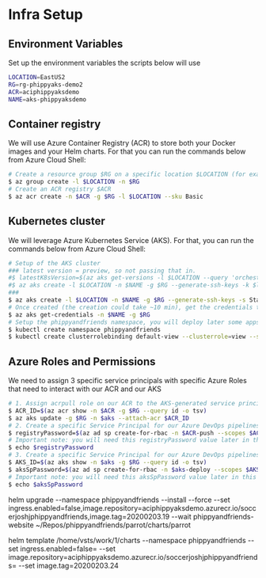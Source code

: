 # Infra Setup

## Environment Variables

Set up the environment variables the scripts below will use

```bash
LOCATION=EastUS2
RG=rg-phippyaks-demo2
ACR=aciphippyaksdemo
NAME=aks-phippyaksdemo
```

## Container registry

We will use Azure Container Registry (ACR) to store both your Docker images and your Helm charts. For that you can run the commands below from Azure Cloud Shell:

```bash
# Create a resource group $RG on a specific location $LOCATION (for example eastus) which will contain the Azure services we need 
$ az group create -l $LOCATION -n $RG
# Create an ACR registry $ACR
$ az acr create -n $ACR -g $RG -l $LOCATION --sku Basic
```

## Kubernetes cluster

We will leverage Azure Kubernetes Service (AKS). For that, you can run the commands below from Azure Cloud Shell:

```bash
# Setup of the AKS cluster
### latest version = preview, so not passing that in.
#$ latestK8sVersion=$(az aks get-versions -l $LOCATION --query 'orchestrators[-1].orchestratorVersion' -o tsv)
#$ az aks create -l $LOCATION -n $NAME -g $RG --generate-ssh-keys -k $latestK8sVersion -s Standard_B2s
###
$ az aks create -l $LOCATION -n $NAME -g $RG --generate-ssh-keys -s Standard_B2s -c 2
# Once created (the creation could take ~10 min), get the credentials to interact with your AKS cluster
$ az aks get-credentials -n $NAME -g $RG
# Setup the phippyandfriends namespace, you will deploy later some apps into it
$ kubectl create namespace phippyandfriends
$ kubectl create clusterrolebinding default-view --clusterrole=view --serviceaccount=phippyandfriends:default
```

## Azure Roles and Permissions

We need to assign 3 specific service principals with specific Azure Roles that need to interact with our ACR and our AKS

``` bash
# 1. Assign acrpull role on our ACR to the AKS-generated service principal, the AKS cluster will then be able to pull images from our ACR
$ ACR_ID=$(az acr show -n $ACR -g $RG --query id -o tsv)
$ az aks update -g $RG -n $aks --attach-acr $ACR_ID
# 2. Create a specific Service Principal for our Azure DevOps pipelines to be able to push and pull images and charts of our ACR
$ registryPassword=$(az ad sp create-for-rbac -n $ACR-push --scopes $ACR_ID --role acrpush --query password -o tsv)
# Important note: you will need this registryPassword value later in this blog article in the Create a Build pipeline and Create a Release pipeline sections
$ echo $registryPassword
# 3. Create a specific Service Principal for our Azure DevOps pipelines to be able to deploy our application in our AKS
$ AKS_ID=$(az aks show -n $aks -g $RG --query id -o tsv)
$ aksSpPassword=$(az ad sp create-for-rbac -n $aks-deploy --scopes $AKS_ID --role "Azure Kubernetes Service Cluster User Role" --query password -o tsv)
# Important note: you will need this aksSpPassword value later in this blog article in the Create a Release pipeline section
$ echo $aksSpPassword
```
helm upgrade --namespace phippyandfriends --install --force --set ingress.enabled=false,image.repository=aciphippyaksdemo.azurecr.io/soccerjoshjphippyandfriends,image.tag=20200203.19 --wait phippyandfriends-website ~/Repos/phippyandfriends/parrot/charts/parrot


helm template /home/vsts/work/1/charts --namespace phippyandfriends --set ingress.enabled=false= --set image.repository=aciphippyaksdemo.azurecr.io/soccerjoshjphippyandfriends= --set image.tag=20200203.24